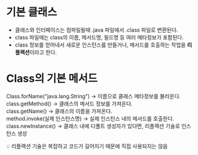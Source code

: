# 기본 클래스 

- 클래스와 인터페이스는 컴파일될때 .java 파일에서 .class 파일로 변환된다.
- class 파일에는 class의 이름, 메서드명, 필드명 등 여러 메타정보가 포함된다.
- class 정보를 얻어내서 새로운 인스턴스를 만들거나, 메서드를 호출하는 작업을 **리플랙션**이라고 한다. 





# Class의 기본 메서드


Class.forName("java.lang.String") -> 이름으로 클래스 메타정보를 불러온다.
<br>
class.getMethod() -> 클래스의 메서드 정보를 가져온다. 
<br>
class.getName() -> 클래스의 이름을 가져온다. 
<br>
method.invoke(실제 인스턴스명) -> 실제 인스턴스 내의 메서드를 호출한다.
<br>
class.newInstance() -> 클래스 내에 디폴트 생성자가 있다면, 리플랙션 기술로 인스턴스 생성

💡 리플랙션 기술은 복잡하고 코드가 길어지기 때문에 직접 사용되지는 않음
